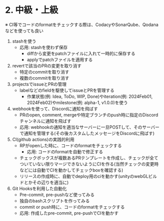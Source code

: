 # 2. 中級・上級

※ CI等でコードのformatをチェックする際は、CodacyやSonarQube、Qodanaなどを使っても良い  

1. stashを使う
    - 応用: stashを使わず保存
      - diffから変更をpatchファイルに入れて一時的に保存する
      - applyでpatchファイルを適用する
2. revertで該当のPRの変更を取り消す
    - 特定のcommitを取り消す
    - 複数のcommitを取り消す
3. projectsでissueとPRの管理
    - labelなどのfieldを駆使してissueとPRを管理する
      - 作業状態(例: Idea, ToDo, WIP, Done)やiteration(例: 2024Feb01, 2024Feb02)やmilestone(例: alpha-1, v1.0.0)を使う
4. webhookを使って、Discordに通知を飛ばす
    - PRのopen, comment, mergeや特定ブランチのpush時に指定のDiscordチャンネルに通知を飛ばす
    - 応用: webhookの通知を適当なサーバーに一旦POSTして、そのサーバーで通知を管理する(その後カスタムしたメッセージをDiscordに飛ばす)
5. CI(github actions)の実践的利用
    - RPがopenした時に、コードのformatをチェックする
      - 応用: コードのformatを自動で修正する
    - チェックボックスが複数あるPRテンプレートを作成し、チェックが全てついていない限りマージできないようにCIを作る(当然チェックの変更時などには自動でCIを動かしてチェックboxを確認する)
    - リリースの作成時に、自動でdeploy用のciを動かす(unityのwebGLビルドとかその辺りを適当に)
6. Git Hooksを利用した自動化
    - Pre-commit, pre-pushなど使ってみる
    - 独自のbashスクリプトを作ってみる
    - commit or push時に、コードのformatをチェックする
    - 応用: 作成したpre-commit, pre-pushでCIを動かす


